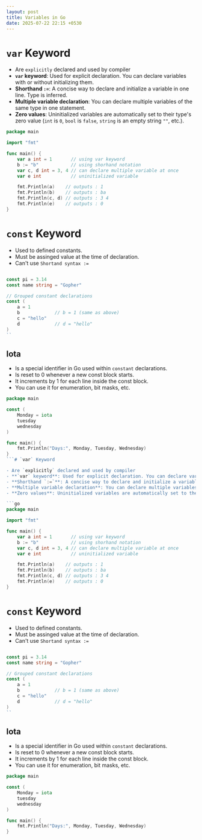 ```yaml
---
layout: post
title: Variables in Go
date: 2025-07-22 22:15 +0530
---
```


# `var` Keyword

- Are `explicitly` declared and used by compiler
- **`var` keyword**: Used for explicit declaration. You can declare variables with or without initializing them.
- **Shorthand `:=`**: A concise way to declare and initialize a variable in one line. Type is inferred.
- **Multiple variable declaration**: You can declare multiple variables of the same type in one statement.
- **Zero values**: Uninitialized variables are automatically set to their type's zero value (`int` is `0`, `bool` is `false`, `string` is an empty string `""`, etc.).

```go
package main

import "fmt"

func main() {
	var a int = 1       // using var keyword
	b := "b"            // using shorhand notation
	var c, d int = 3, 4 // can declare multiple variable at once
	var e int           // uninitialized variable

	fmt.Println(a)    // outputs : 1
	fmt.Println(b)    // outputs : ba
	fmt.Println(c, d) // outputs : 3 4
	fmt.Println(e)    // outputs : 0
}
```

# `const` Keyword

- Used to defined constants.
- Must be assinged value at the time of declaration.
- Can't use `Shortand syntax :=`

```go

const pi = 3.14
const name string = "Gopher"

// Grouped constant declarations
const (
    a = 1
    b             // b = 1 (same as above)
    c = "hello"
    d             // d = "hello"
)
``
```

## Iota

- Is a special identifier in Go used within `constant` declarations.
- Is reset to 0 whenever a new const block starts.
- It increments by 1 for each line inside the const block.
- You can use it for enumeration, bit masks, etc.

````go
package main

const (
    Monday = iota
    tuesday
    wednesday
)

func main() {
    fmt.Println("Days:", Monday, Tuesday, Wednesday)
}
```# `var` Keyword

- Are `explicitly` declared and used by compiler
- **`var` keyword**: Used for explicit declaration. You can declare variables with or without initializing them.
- **Shorthand `:=`**: A concise way to declare and initialize a variable in one line. Type is inferred.
- **Multiple variable declaration**: You can declare multiple variables of the same type in one statement.
- **Zero values**: Uninitialized variables are automatically set to their type's zero value (`int` is `0`, `bool` is `false`, `string` is an empty string `""`, etc.).

```go
package main

import "fmt"

func main() {
	var a int = 1       // using var keyword
	b := "b"            // using shorhand notation
	var c, d int = 3, 4 // can declare multiple variable at once
	var e int           // uninitialized variable

	fmt.Println(a)    // outputs : 1
	fmt.Println(b)    // outputs : ba
	fmt.Println(c, d) // outputs : 3 4
	fmt.Println(e)    // outputs : 0
}
````

# `const` Keyword

- Used to defined constants.
- Must be assinged value at the time of declaration.
- Can't use `Shortand syntax :=`

```go

const pi = 3.14
const name string = "Gopher"

// Grouped constant declarations
const (
    a = 1
    b             // b = 1 (same as above)
    c = "hello"
    d             // d = "hello"
)
``
```

## Iota

- Is a special identifier in Go used within `constant` declarations.
- Is reset to 0 whenever a new const block starts.
- It increments by 1 for each line inside the const block.
- You can use it for enumeration, bit masks, etc.

```go
package main

const (
    Monday = iota
    tuesday
    wednesday
)

func main() {
    fmt.Println("Days:", Monday, Tuesday, Wednesday)
}
```
